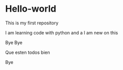 # Hello-world
This is my first repository

I am learning code with python and a I am new on this

Bye 
Bye

Que esten todos bien

Bye

